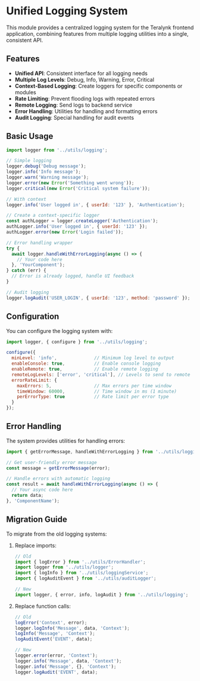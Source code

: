 # Unified Logging System

This module provides a centralized logging system for the Teralynk frontend application, combining features from multiple logging utilities into a single, consistent API.

## Features

- **Unified API**: Consistent interface for all logging needs
- **Multiple Log Levels**: Debug, Info, Warning, Error, Critical
- **Context-Based Logging**: Create loggers for specific components or modules
- **Rate Limiting**: Prevent flooding logs with repeated errors
- **Remote Logging**: Send logs to backend service
- **Error Handling**: Utilities for handling and formatting errors
- **Audit Logging**: Special handling for audit events

## Basic Usage

```javascript
import logger from '../utils/logging';

// Simple logging
logger.debug('Debug message');
logger.info('Info message');
logger.warn('Warning message');
logger.error(new Error('Something went wrong'));
logger.critical(new Error('Critical system failure'));

// With context
logger.info('User logged in', { userId: '123' }, 'Authentication');

// Create a context-specific logger
const authLogger = logger.createLogger('Authentication');
authLogger.info('User logged in', { userId: '123' });
authLogger.error(new Error('Login failed'));

// Error handling wrapper
try {
  await logger.handleWithErrorLogging(async () => {
    // Your code here
  }, 'YourComponent');
} catch (err) {
  // Error is already logged, handle UI feedback
}

// Audit logging
logger.logAudit('USER_LOGIN', { userId: '123', method: 'password' });
```

## Configuration

You can configure the logging system with:

```javascript
import logger, { configure } from '../utils/logging';

configure({
  minLevel: 'info',              // Minimum log level to output
  enableConsole: true,           // Enable console logging
  enableRemote: true,            // Enable remote logging
  remoteLogLevels: ['error', 'critical'], // Levels to send to remote
  errorRateLimit: {
    maxErrors: 5,                // Max errors per time window
    timeWindow: 60000,           // Time window in ms (1 minute)
    perErrorType: true           // Rate limit per error type
  }
});
```

## Error Handling

The system provides utilities for handling errors:

```javascript
import { getErrorMessage, handleWithErrorLogging } from '../utils/logging';

// Get user-friendly error message
const message = getErrorMessage(error);

// Handle errors with automatic logging
const result = await handleWithErrorLogging(async () => {
  // Your async code here
  return data;
}, 'ComponentName');
```

## Migration Guide

To migrate from the old logging systems:

1. Replace imports:
   ```javascript
   // Old
   import { logError } from '../utils/ErrorHandler';
   import logger from '../utils/logger';
   import { logInfo } from '../utils/loggingService';
   import { logAuditEvent } from '../utils/auditLogger';
   
   // New
   import logger, { error, info, logAudit } from '../utils/logging';
   ```

2. Replace function calls:
   ```javascript
   // Old
   logError('Context', error);
   logger.logInfo('Message', data, 'Context');
   logInfo('Message', 'Context');
   logAuditEvent('EVENT', data);
   
   // New
   logger.error(error, 'Context');
   logger.info('Message', data, 'Context');
   logger.info('Message', {}, 'Context');
   logger.logAudit('EVENT', data);
   ```
